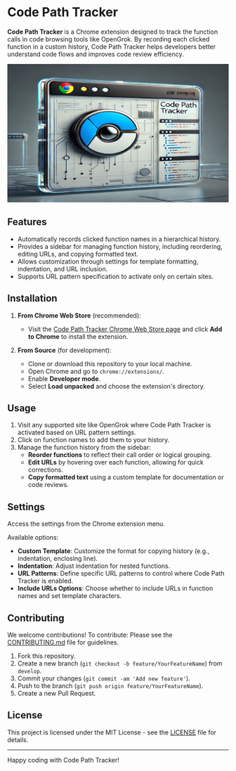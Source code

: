 # Code Path Tracker

**Code Path Tracker** is a Chrome extension designed to track the function calls in code browsing tools like OpenGrok. By recording each clicked function in a custom history, Code Path Tracker helps developers better understand code flows and improves code review efficiency.

![Code Path Tracker](https://github.com/pkaiy81/Code-Path-Tracker/blob/main/images/Code_Path_Tracker_Promotional_1280x800.png)

## Features

- Automatically records clicked function names in a hierarchical history.
- Provides a sidebar for managing function history, including reordering, editing URLs, and copying formatted text.
- Allows customization through settings for template formatting, indentation, and URL inclusion.
- Supports URL pattern specification to activate only on certain sites.

## Installation

1. **From Chrome Web Store** (recommended):
   - Visit the [Code Path Tracker Chrome Web Store page](TODO) and click **Add to Chrome** to install the extension.

2. **From Source** (for development):
   - Clone or download this repository to your local machine.
   - Open Chrome and go to `chrome://extensions/`.
   - Enable **Developer mode**.
   - Select **Load unpacked** and choose the extension's directory.

## Usage

1. Visit any supported site like OpenGrok where Code Path Tracker is activated based on URL pattern settings.
2. Click on function names to add them to your history.
3. Manage the function history from the sidebar:
   - **Reorder functions** to reflect their call order or logical grouping.
   - **Edit URLs** by hovering over each function, allowing for quick corrections.
   - **Copy formatted text** using a custom template for documentation or code reviews.

## Settings

Access the settings from the Chrome extension menu.

Available options:

- **Custom Template**: Customize the format for copying history (e.g., indentation, enclosing line).
- **Indentation**: Adjust indentation for nested functions.
- **URL Patterns**: Define specific URL patterns to control where Code Path Tracker is enabled.
- **Include URLs Options**: Choose whether to include URLs in function names and set template characters.

## Contributing

We welcome contributions! To contribute:
Please see the [CONTRIBUTING.md](CONTRIBUTING.md) file for guidelines.

1. Fork this repository.
2. Create a new branch (`git checkout -b feature/YourFeatureName`) from `develop`.
3. Commit your changes (`git commit -am 'Add new feature'`).
4. Push to the branch (`git push origin feature/YourFeatureName`).
5. Create a new Pull Request.

## License

This project is licensed under the MIT License - see the [LICENSE](LICENSE) file for details.

---

Happy coding with Code Path Tracker!
